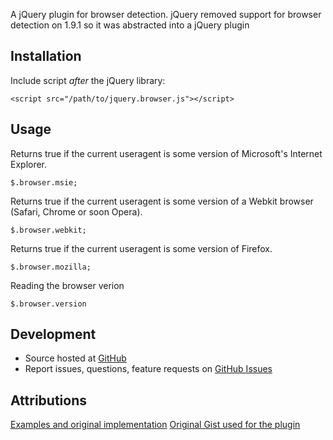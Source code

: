 A jQuery plugin for browser detection. jQuery removed support for browser detection on 1.9.1 so it was abstracted into a jQuery plugin

## Installation

Include script *after* the jQuery library:

    <script src="/path/to/jquery.browser.js"></script>

## Usage

Returns true if the current useragent is some version of Microsoft's Internet Explorer.

    $.browser.msie;

Returns true if the current useragent is some version of a Webkit browser (Safari, Chrome or soon Opera).

    $.browser.webkit;

Returns true if the current useragent is some version of Firefox.

    $.browser.mozilla;

Reading the browser verion
    
    $.browser.version

## Development

- Source hosted at [GitHub](https://github.com/gabceb/jquery-browser-plugin)
- Report issues, questions, feature requests on [GitHub Issues](https://github.com/gabceb/jquery-browser-plugin/issues) 

## Attributions

[Examples and original implementation](http://api.jquery.com/jQuery.browser/)
[Original Gist used for the plugin](https://gist.github.com/adeelejaz/4714079)